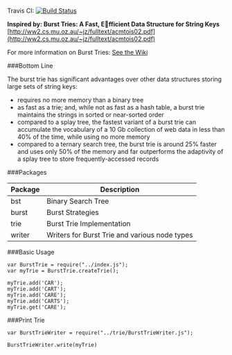 Travis CI: [![Build Status](https://travis-ci.org/arieljake/burst-trie.svg?branch=master)](https://travis-ci.org/arieljake/burst-trie)


**Inspired by: Burst Tries: A Fast, Efficient Data Structure for String Keys**
[http://ww2.cs.mu.oz.au/~jz/fulltext/acmtois02.pdf](http://ww2.cs.mu.oz.au/~jz/fulltext/acmtois02.pdf)

For more information on Burst Tries: [See the Wiki](https://github.com/arieljake/burst-trie/wiki)

###Bottom Line

The burst trie has significant advantages over other data structures storing large sets of string keys:

* requires no more memory than a binary tree
* as fast as a trie; and, while not as fast as a hash table, a burst trie maintains the strings in sorted or near-sorted order
* compared to a splay tree, the fastest variant of a burst trie can accumulate the vocabulary of a 10 Gb collection of web data in less than 40% of the time, while using no more memory
* compared to a ternary search tree, the burst trie is around 25% faster and uses only 50% of the memory and far outperforms the adaptivity of a splay tree to store frequently-accessed records

###Packages

Package | Description
------- | ----------- 
bst | Binary Search Tree
burst | Burst Strategies
trie | Burst Trie Implementation
writer | Writers for Burst Trie and various node types


###Basic Usage
```
var BurstTrie = require("../index.js");
var myTrie = BurstTrie.createTrie();

myTrie.add('CAR');
myTrie.add('CART');
myTrie.add('CARE');
myTrie.add('CARTS');
myTrie.get('CARE');
```

###Print Trie
```
var BurstTrieWriter = require("../trie/BurstTrieWriter.js");

BurstTrieWriter.write(myTrie)
```